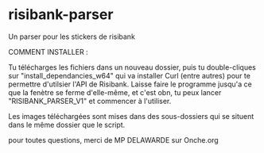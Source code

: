 # risibank-parser
Un parser pour les stickers de risibank

COMMENT INSTALLER :

Tu télécharges les fichiers dans un nouveau dossier, puis tu double-cliques sur "install_dependancies_w64" qui va installer Curl (entre autres) pour te permettre d'utilsier l'API de Risibank.
Laisse faire le programme jusqu'a ce que la fenètre se ferme d'elle-même, et c'est obn, tu peux lancer "RISIBANK_PARSER_V1" et commencer à l'utiliser.

Les images téléchargées sont mises dans des sous-dossiers qui se situent dans le même dossier que le script.

pour toutes questions, merci de MP DELAWARDE sur Onche.org
